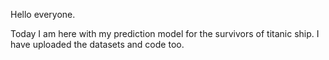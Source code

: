 Hello everyone.

Today I am here with my prediction model for the survivors of titanic ship.
I have uploaded the datasets and code too.
